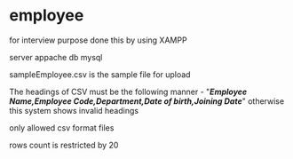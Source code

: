# employee
for interview purpose
done this by using XAMPP

server appache
db mysql

sampleEmployee.csv is the sample file for upload

The headings of CSV must be the following manner - "**_Employee Name,Employee Code,Department,Date of birth,Joining Date_**" otherwise this system shows invalid headings

only allowed csv format files

rows count is restricted by 20 
